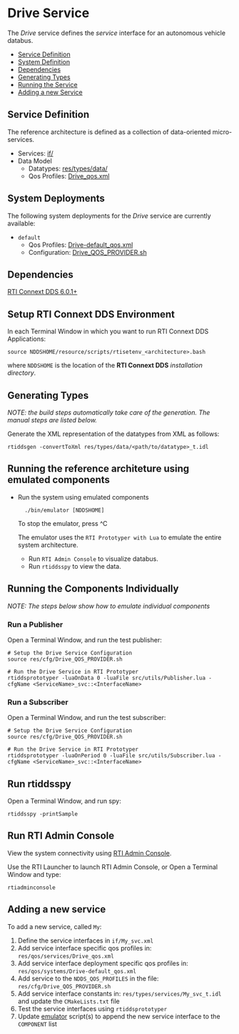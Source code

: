 # Drive Service

The *Drive* service defines the *service* interface for 
an autonomous vehicle databus.

- [Service Definition](#service-definition)
- [System Definition](#system-definition)
- [Dependencies](#dependencies)
- [Generating Types](#generating-types)
- [Running the Service](#running-the-service)
- [Adding a new Service](#adding-a-new-service)

## Service Definition

The reference architecture is defined as a collection
of data-oriented micro-services.

- Services: [if/](../if/)
- Data Model
  - Datatypes: [res/types/data/](../res/types/data)
  - Qos Profiles: [Drive_qos.xml](../res/qos/services/Drive_qos.xml)


## System Deployments

The following system deployments for the *Drive* service are currently available:

  - `default` 
    - Qos Profiles: [Drive-default_qos.xml](../res/qos/systems/Drive-default_qos.xml)
    - Configuration: [Drive_QOS_PROVIDER.sh](../res/cfg/Drive_QOS_PROVIDER.sh)


## Dependencies 

[RTI Connext DDS 6.0.1+](https://community.rti.com/documentation)


## Setup RTI Connext DDS Environment

In each Terminal Window in which you want to run RTI Connext DDS Applications:

    source NDDSHOME/resource/scripts/rtisetenv_<architecture>.bash

where `NDDSHOME` is the location of the **RTI Connext DDS** *installation directory*.

## Generating Types

*NOTE: the build steps automatically take care of the generation. The manual steps are
listed below.*

Generate the XML representation of the datatypes from XML as follows:

    rtiddsgen -convertToXml res/types/data/<path/to/datatype>_t.idl

 

## Running the reference architeture using emulated components

- Run the system using emulated components

        ./bin/emulator [NDDSHOME]

  To stop the emulator, press ^C

  The emulator uses the `RTI Prototyper with Lua` to emulate the entire system architecture.
  - Run `RTI Admin Console` to visualize databus.
  - Run `rtiddsspy` to view the data.


## Running the Components Individually 

*NOTE: The steps below show how to emulate individual components*

### Run a Publisher

Open a Terminal Window, and run the test publisher:

    # Setup the Drive Service Configuration
    source res/cfg/Drive_QOS_PROVIDER.sh

    # Run the Drive Service in RTI Prototyper
    rtiddsprototyper -luaOnData 0 -luaFile src/utils/Publisher.lua -cfgName <ServiceName>_svc::<InterfaceName>


### Run a Subscriber

Open a Terminal Window, and run the test subscriber:

    # Setup the Drive Service Configuration
    source res/cfg/Drive_QOS_PROVIDER.sh

    # Run the Drive Service in RTI Prototyper
    rtiddsprototyper -luaOnPeriod 0 -luaFile src/utils/Subscriber.lua -cfgName <ServiceName>_svc::<InterfaceName>


## Run rtiddsspy

Open a Terminal Window, and run spy:

    rtiddsspy -printSample

 

## Run RTI Admin Console

View the system connectivity using 
[RTI Admin Console](https://www.rti.com/gettingstarted/adminconsole).

Use the RTI Launcher to launch RTI Admin Console, or 
Open a Terminal Window and type:

    rtiadminconsole


## Adding a new service

To add a new service, called `My`:

1. Define the service interfaces in `if/My_svc.xml`
2. Add service interface specific qos profiles in: `res/qos/services/Drive_qos.xml`
3. Add service interface deployment specific qos profiles in: `res/qos/systems/Drive-default_qos.xml`
4. Add service to the `NDDS_QOS_PROFILES` in the file: `res/cfg/Drive_QOS_PROVIDER.sh`
5. Add service interface constants in: `res/types/services/My_svc_t.idl` and update the `CMakeLists.txt` file
6. Test the service interfaces using `rtiddsprototyper`
7. Update [emulator](../bin/emulator.sh) script(s) to append the new service interface to the `COMPONENT` list
